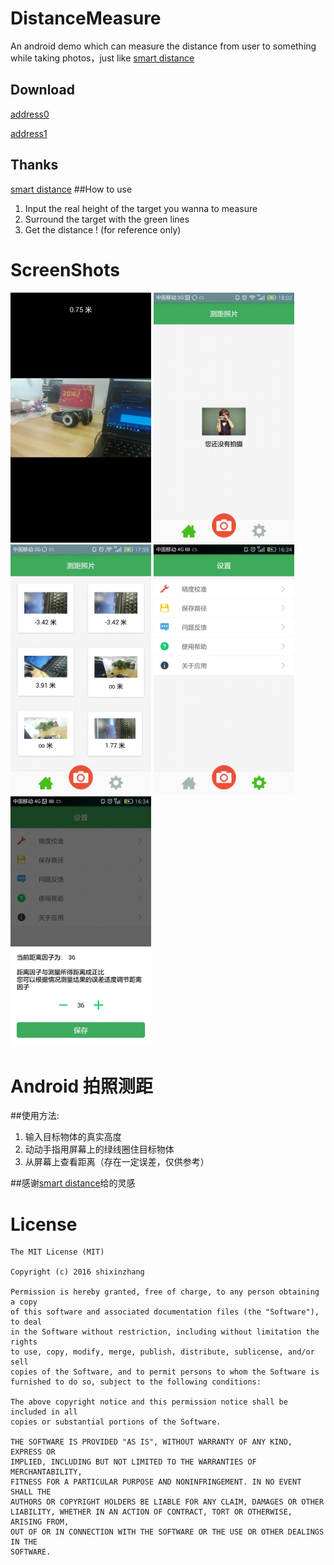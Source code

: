 # DistanceMeasure
An android demo which can measure the distance from user to something while taking photos，just like [smart distance](http://www.wandoujia.com/apps/kr.sira.distance)
## Download 

[address0](http://fir.im/DistanceMeasure)

[address1](http://www.wandoujia.com/apps/net.sxkeji.xddistance)


## Thanks 

[smart distance](http://www.wandoujia.com/apps/kr.sira.distance)
##How to use
1. Input the real height of the target you wanna to measure
2. Surround the target with the green lines
3. Get the distance ! (for reference only)

# ScreenShots
<img src="/screenshots/screen_0.jpeg" height="400px">
<img src="/screenshots/screen_1.jpeg" height="400px">
<img src="/screenshots/screen_2.jpeg" height="400px">
<img src="/screenshots/screen_3.jpeg" height="400px">
<img src="/screenshots/screen_4.jpeg" height="400px">

# Android 拍照测距

##使用方法:
 1. 输入目标物体的真实高度
 2. 动动手指用屏幕上的绿线圈住目标物体
 3. 从屏幕上查看距离（存在一定误差，仅供参考）
 
##感谢[smart distance](http://www.wandoujia.com/apps/kr.sira.distance)给的灵感


License
=======

    The MIT License (MIT)

	Copyright (c) 2016 shixinzhang

	Permission is hereby granted, free of charge, to any person obtaining a copy
	of this software and associated documentation files (the "Software"), to deal
	in the Software without restriction, including without limitation the rights
	to use, copy, modify, merge, publish, distribute, sublicense, and/or sell
	copies of the Software, and to permit persons to whom the Software is
	furnished to do so, subject to the following conditions:

	The above copyright notice and this permission notice shall be included in all
	copies or substantial portions of the Software.

	THE SOFTWARE IS PROVIDED "AS IS", WITHOUT WARRANTY OF ANY KIND, EXPRESS OR
	IMPLIED, INCLUDING BUT NOT LIMITED TO THE WARRANTIES OF MERCHANTABILITY,
	FITNESS FOR A PARTICULAR PURPOSE AND NONINFRINGEMENT. IN NO EVENT SHALL THE
	AUTHORS OR COPYRIGHT HOLDERS BE LIABLE FOR ANY CLAIM, DAMAGES OR OTHER
	LIABILITY, WHETHER IN AN ACTION OF CONTRACT, TORT OR OTHERWISE, ARISING FROM,
	OUT OF OR IN CONNECTION WITH THE SOFTWARE OR THE USE OR OTHER DEALINGS IN THE
	SOFTWARE.

